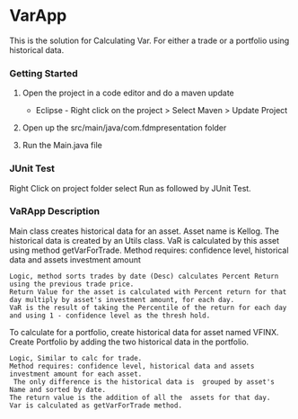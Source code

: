 # VarApp
This is the solution for Calculating Var. For either a trade or a portfolio using historical data.


### Getting Started

1. Open the project in a code editor and do a maven update
    * Eclipse - Right click on the project > Select Maven > Update Project

2. Open up the src/main/java/com.fdmpresentation folder

3. Run the Main.java file


### JUnit Test
  Right Click on project folder select Run as followed by JUnit Test.

### VaRApp Description
  Main class creates historical data for an asset. Asset name is Kellog.
	The historical data is created by an Utils class.
	VaR is calculated by this asset using method getVarForTrade.
	Method requires: confidence level, historical data and assets investment amount

	Logic, method sorts trades by date (Desc) calculates Percent Return using the previous trade price.
	Return Value for the asset is calculated with Percent return for that day multiply by asset's investment amount, for each day.
	VaR is the result of taking the Percentile of the return for each day and using 1 - confidence level as the thresh hold.


  To calculate for a portfolio, create historical data for asset named VFINX.
  Create Portfolio by adding the two historical data in the portfolio.

	Logic, Similar to calc for trade.
	Method requires: confidence level, historical data and assets investment amount for each asset.
	 The only difference is the historical data is  grouped by asset's Name and sorted by date.
	The return value is the addition of all the  assets for that day.
	Var is calculated as getVarForTrade method.

